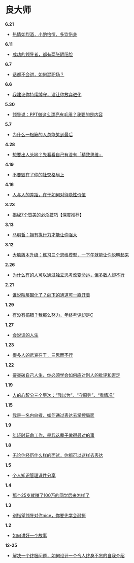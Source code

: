 # 良大师

**6.21**
- [热情如烈酒，小酌怡情，多饮伤身](https://mp.weixin.qq.com/s/DIJ_CrejsylZdgBz3T8pXA)

**6.11**
- [成功的领导者，都有两张阴阳脸](https://mp.weixin.qq.com/s/PxcKtuj8jQCsSI2ZHaj48w)

**6.7**
- [话都不会讲，如何混职场？](https://mp.weixin.qq.com/s/w5u1sZfnvVGSs1m3oioRVA)

**6.6**
- [我建议你持续蹲守，没让你放弃进化](https://mp.weixin.qq.com/s/-3hyrHi3DJiHO8YQIVB21w)

**5.30**
- [领导说：PPT做这么漂亮有毛用？我要的是内容](https://mp.weixin.qq.com/s/Swuva8xgBhsRRpZs8bbaSg)

**5.7**
- [为什么一根筋的人总能笑到最后](https://mp.weixin.qq.com/s/_PMhnAD-7RyXCX-zxKo-9w)

**4.28**
- [想要出人头地？先看看自己有没有「精致思维」](https://mp.weixin.qq.com/s/P1BLt9u604NGYTIFFbiWdQ)

**4.19**
- [不要毁在了你的社交格局上](https://mp.weixin.qq.com/s/6Ow2eVUH2maFyNg21RzKMA)

**4.16**
- [人与人的差距，在于如何对待隐性价值](https://mp.weixin.qq.com/s/XNjrnB06VN-5gbmQmPW1Dw)

**3.23**
- [揭秘7个赞美的必杀技巧](https://mp.weixin.qq.com/s/LefvSsW-LaORT8_JNdAhPg)【深度推荐】

**3.13**
- [马明哲：拥有执行力才能让你强大](https://mp.weixin.qq.com/s/_sOsmaeXNn4apnQ_QHk1eg)

**3.12**
- [大脑版本升级：练习三个思维模型，一下午就能让你聪明起来](https://mp.weixin.qq.com/s/ZghkFzTgfGgXUgA5_-cLvw)

**2.26**
- [为什么有的人可以通过独立思考改变命运，但多数人却不行](https://mp.weixin.qq.com/s/q0W5uNl7vcxCYY8_0tmTIA)

**2.21**
- [谁说阶层固化了？向下的通道可一直开着](https://mp.weixin.qq.com/s/EstTRDcQ32kKwV5yoDDNgA)

**1.29**
- [有没有搞错？我那么努力，年终考评却是C](https://mp.weixin.qq.com/s/3g45j_GqvTURasqTBl-4og)

**1.27**
- [会说话的人生](https://mp.weixin.qq.com/s/Vorq5VoXvXkSpun1pVAIDA)

**1.23**
- [很多人的悲哀在于，三思而不行](https://mp.weixin.qq.com/s/5K8RKBjqdKglN44p47voBA)

**1.22**
- [要突破自己人生，你必须学会如何应对别人的批评和否定](https://mp.weixin.qq.com/s/eBsq7AKojhFRhwfk2-DaYw)

**1.19**
- [人的心智分三个层次：“我以为”、“守原则”、“看情况”](https://mp.weixin.qq.com/s/3bl8mPs2762C22IEx8O0RQ)

**1.15**
- [我是一名内向者，如何通过表达去掌控局面](https://mp.weixin.qq.com/s/Zb9ARMQWiqXg1g2e2zddBw)

**1.9**
- [年轻时玩命工作，是我这辈子做得最对的事](https://mp.weixin.qq.com/s/K_lF4XgCyhnlB1pYUIO0zQ)

**1.8**
- [无论你经历什么样的面试，你都可以这样去表达](https://mp.weixin.qq.com/s/IidUJfDP8lkdoJJxGt4Q0A)

**1.5**
- [个人知识管理课件分享](https://mp.weixin.qq.com/s/y8AY70LVITYU0Rxmde6eCw)

**1.4**
- [那个25岁就赚了100万的同学后来怎样了](https://mp.weixin.qq.com/s/uh0NF5FXIONLIWub1NJuMQ)

**1.3**
- [别指望领导对你nice，你要先学会耐撕](https://mp.weixin.qq.com/s/tIMLOzctbqQisE91PFEwig)

**1.2**
- [如何讲好一个故事](https://mp.weixin.qq.com/s/qO4gddrmaDWpQ0NhtqgiWg)

**12-25**
- [解决一个终极问题，如何设计一个令人终身不忘的自我介绍](https://mp.weixin.qq.com/s/Ep0MVEqvLZTmXLRrLuaPng)